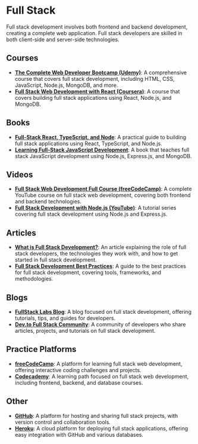 # Full Stack
Full stack development involves both frontend and backend development, creating a complete web application. Full stack developers are skilled in both client-side and server-side technologies.

## Courses
- **[The Complete Web Developer Bootcamp (Udemy)](https://www.udemy.com/course/the-complete-web-developer-bootcamp/)**: A comprehensive course that covers full stack development, including HTML, CSS, JavaScript, Node.js, MongoDB, and more.
- **[Full Stack Web Development with React (Coursera)](https://www.coursera.org/learn/full-stack-react)**: A course that covers building full stack applications using React, Node.js, and MongoDB.

## Books
- **[Full-Stack React, TypeScript, and Node](https://www.amazon.com/Full-Stack-React-TypeScript-Node/dp/1800562507)**: A practical guide to building full stack applications using React, TypeScript, and Node.js.
- **[Learning Full-Stack JavaScript Development](https://www.amazon.com/Learning-Full-Stack-JavaScript-Development-Express/dp/1788995150)**: A book that teaches full stack JavaScript development using Node.js, Express.js, and MongoDB.

## Videos
- **[Full Stack Web Development Full Course (freeCodeCamp)](https://www.youtube.com/watch?v=Ydjl2VYkV78)**: A complete YouTube course on full stack web development, covering both frontend and backend technologies.
- **[Full Stack Development with Node.js (YouTube)](https://www.youtube.com/watch?v=hyYzvjyHxIc)**: A tutorial series covering full stack development using Node.js and Express.js.

## Articles
- **[What is Full Stack Development?](https://www.freecodecamp.org/news/what-is-full-stack-development/)**: An article explaining the role of full stack developers, the technologies they work with, and how to get started in full stack development.
- **[Full Stack Development Best Practices](https://www.turing.com/blog/full-stack-development-best-practices/)**: A guide to the best practices for full stack development, covering tools, frameworks, and methodologies.

## Blogs
- **[FullStack Labs Blog](https://www.fullstacklabs.co/blog)**: A blog focused on full stack development, offering tutorials, tips, and guides for developers.
- **[Dev.to Full Stack Community](https://dev.to/t/fullstack)**: A community of developers who share articles, projects, and tutorials on full stack development.

## Practice Platforms
- **[freeCodeCamp](https://www.freecodecamp.org/)**: A platform for learning full stack web development, offering interactive coding challenges and projects.
- **[Codecademy](https://www.codecademy.com/learn/paths/full-stack-engineer-career-path)**: A learning path focused on full stack web development, including frontend, backend, and database courses.

## Other
- **[GitHub](https://github.com/)**: A platform for hosting and sharing full stack projects, with version control and collaboration tools.
- **[Heroku](https://www.heroku.com/)**: A cloud platform for deploying full stack applications, offering easy integration with GitHub and various databases.
